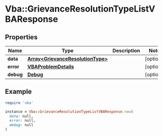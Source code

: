 # Vba::GrievanceResolutionTypeListVBAResponse

## Properties

| Name | Type | Description | Notes |
| ---- | ---- | ----------- | ----- |
| **data** | [**Array&lt;GrievanceResolutionType&gt;**](GrievanceResolutionType.md) |  | [optional] |
| **error** | [**VBAProblemDetails**](VBAProblemDetails.md) |  | [optional] |
| **debug** | [**Debug**](Debug.md) |  | [optional] |

## Example

```ruby
require 'vba'

instance = Vba::GrievanceResolutionTypeListVBAResponse.new(
  data: null,
  error: null,
  debug: null
)
```

